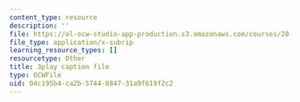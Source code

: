 ```yaml
---
content_type: resource
description: ''
file: https://ol-ocw-studio-app-production.s3.amazonaws.com/courses/20-219-becoming-the-next-bill-nye-writing-and-hosting-the-educational-show-january-iap-2015/04c195b4ca2b5744884731a9f619f2c2_2nSxmWTdDU4.vtt
file_type: application/x-subrip
learning_resource_types: []
resourcetype: Other
title: 3play caption file
type: OCWFile
uid: 04c195b4-ca2b-5744-8847-31a9f619f2c2
---
```

